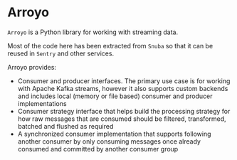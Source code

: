 # Arroyo

`Arroyo` is a Python library for working with streaming data.

Most of the code here has been extracted from `Snuba` so that it can be reused in `Sentry` and other services.

Arroyo provides:

* Consumer and producer interfaces. The primary use case is for working with Apache Kafka streams, however it also supports custom backends and includes local (memory or file based) consumer and producer implementations
* Consumer strategy interface that helps build the processing strategy for how raw messages that are consumed should be filtered, transformed, batched and flushed as required
* A synchronized consumer implementation that supports following another consumer by only consuming messages once already consumed and committed by another consumer group
